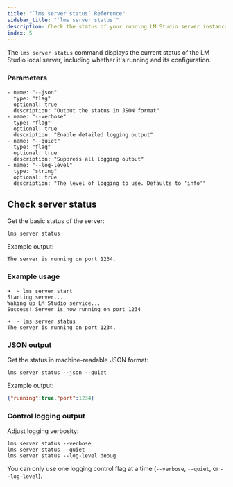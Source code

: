```yaml
---
title: "`lms server status` Reference"
sidebar_title: "`lms server status`"
description: Check the status of your running LM Studio server instance.
index: 5
---
```


The `lms server status` command displays the current status of the LM Studio local server, including whether it's running and its configuration.

### Parameters
```lms_params
- name: "--json"
  type: "flag"
  optional: true
  description: "Output the status in JSON format"
- name: "--verbose"
  type: "flag"
  optional: true
  description: "Enable detailed logging output"
- name: "--quiet"
  type: "flag"
  optional: true
  description: "Suppress all logging output"
- name: "--log-level"
  type: "string"
  optional: true
  description: "The level of logging to use. Defaults to 'info'"
```

## Check server status

Get the basic status of the server:

```shell
lms server status
```

Example output:
```
The server is running on port 1234.
```

### Example usage

```console
➜  ~ lms server start
Starting server...
Waking up LM Studio service...
Success! Server is now running on port 1234

➜  ~ lms server status
The server is running on port 1234.
```

### JSON output

Get the status in machine-readable JSON format:

```shell
lms server status --json --quiet
```

Example output:
```json
{"running":true,"port":1234}
```

### Control logging output

Adjust logging verbosity:

```shell
lms server status --verbose
lms server status --quiet
lms server status --log-level debug
```

You can only use one logging control flag at a time (`--verbose`, `--quiet`, or `--log-level`).